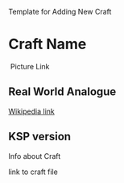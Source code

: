 
Template for Adding New Craft

# Craft Name

[![]()]() Picture Link

## Real World Analogue
  [Wikipedia link]()


## KSP version
Info about Craft

link to craft file
